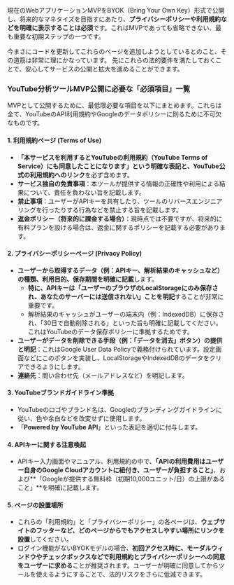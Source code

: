 現在のWebアプリケーションMVPをBYOK（Bring Your Own Key）形式で公開し、将来的なマネタイズを目指すにあたり、**プライバシーポリシーや利用規約などを明確に表示することは必須**です。これはMVPであっても省略できない、最も重要な初期ステップの一つです。

今まさにコードを更新してこれらのページを追加しようとしているとのこと、その道筋は非常に理にかなっています。
先にこれらの法的要件を満たしておくことで、安心してサービスの公開と拡大を進めることができます。

### YouTube分析ツールMVP公開に必要な「必須項目」一覧

MVPとして公開するために、最低限必要な項目を以下にまとめます。これらは全て、YouTubeのAPI利用規約やGoogleのデータポリシーに則るために不可欠なものです。

#### 1. 利用規約ページ (Terms of Use)
*   **「本サービスを利用するとYouTubeの利用規約（YouTube Terms of Service）にも同意したことになります」という明確な表記と、YouTube公式の利用規約へのリンク**を必ず含めます。
*   **サービス独自の免責事項**：本ツールが提供する情報の正確性や利用による結果について、責任を負わない旨を記載します。
*   **禁止事項**：ユーザーがAPIキーを共有したり、ツールのリバースエンジニアリングを行ったりする行為などを禁止する旨を記載します。
*   **返金ポリシー（将来的に課金する場合）**：現時点では不要ですが、将来的に有料プランを設ける場合は、返金に関するポリシーを記載する必要があります。

#### 2. プライバシーポリシーページ (Privacy Policy)
*   **ユーザーから取得するデータ（例：APIキー、解析結果のキャッシュなど）の種類、利用目的、保存期間を明確に記載**します。
    *   **特に、APIキーは「ユーザーのブラウザのLocalStorageにのみ保存され、あなたのサーバーには送信されない」ことを明記**することが非常に重要です。
    *   解析結果のキャッシュがユーザーの端末内（例：IndexedDB）に保存され、「30日で自動削除される」といった旨も明確に記載してください。これはYouTubeのデータ保存ポリシーに準拠するためです。
*   **ユーザーがデータを削除できる手段（例：「データを消去」ボタン）の提供と明記**：これはGoogle User Data Policyで義務付けられています。設定画面などにこのボタンを実装し、LocalStorageやIndexedDBのデータをクリアできるようにします。
*   **連絡先**：問い合わせ先（メールアドレスなど）を明記します。

#### 3. YouTubeブランドガイドライン準拠
*   YouTubeのロゴやブランド名は、Googleのブランディングガイドラインに従い、色や余白などを改変せずに使用します。
*   「**Powered by YouTube API**」といった表記を適切に付与します。

#### 4. APIキーに関する注意喚起
*   APIキー入力画面やマニュアル、利用規約の中で、**「APIの利用費用はユーザー自身のGoogle Cloudアカウントに紐付き、ユーザーが負担すること」**、および**「Googleが提供する無料枠（初期10,000ユニット/日）の上限があること」**を明確に記載します。

#### 5. ページの設置場所
*   これらの「利用規約」と「プライバシーポリシー」の各ページは、**ウェブサイトのフッターなど、どのページからでもアクセスしやすい場所にリンクを設置**してください。
*   ログイン機能がないBYOKモデルの場合、**初回アクセス時に、モーダルウィンドウやチェックボックスなどで利用規約とプライバシーポリシーへの同意をユーザーに求める**ことが推奨されます。ユーザーが明確に同意してからツールを使えるようにすることで、法的リスクをさらに低減できます。
